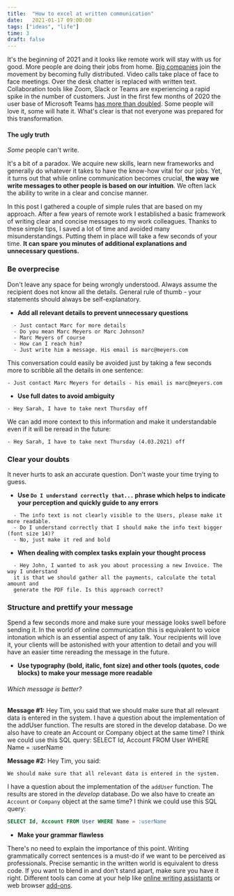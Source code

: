 ```yaml
---
title:  "How to excel at written communication"
date:   2021-01-17 09:00:00
tags: ["ideas", "life"]
time: 3
draft: false
---
```

 
It's the beginning of 2021 and it looks like remote work will stay with us for good. More people are doing their jobs from home. [Big companies](https://twitter.com/tobi/status/1263483496087064579?s=20) join the movement by becoming fully distributed. Video calls take place of face to face meetings. Over the desk chatter is replaced with written text. Collaboration tools like Zoom, Slack or Teams are experiencing a rapid spike in the number of customers. Just in the first few months of 2020 the user base of Microsoft Teams [has more than doubled](https://www.statista.com/statistics/1033742/worldwide-microsoft-teams-daily-and-monthly-users/). Some people will love it, some will hate it. What's clear is that not everyone was prepared for this transformation.

#### The ugly truth
_Some_ people can't write.

It's a bit of a paradox. We acquire new skills, learn new frameworks and generally do whatever it takes to have the know-how vital for our jobs. Yet, it turns out that while online communication becomes crucial, **the way we write messages to other people is based on our intuition**. We often lack the ability to write in a clear and concise manner.

In this post I gathered a couple of simple rules that are based on my approach. After a few years of remote work I established a basic framework of writing clear and concise messages to my work colleagues. Thanks to these simple tips, I saved a lot of time and avoided many misunderstandings. Putting them in place will take a few seconds of your time. **It can spare you minutes of additional explanations and unnecessary questions.**

### Be overprecise
Don't leave any space for being wrongly understood. Always assume the recipient does not know all the details. General rule of thumb - your statements should always be self-explanatory.

-  **Add all relevant details to prevent unnecessary questions**
```
  - Just contact Marc for more details
  - Do you mean Marc Meyers or Marc Johnson?
  - Marc Meyers of course
  - How can I reach him?
  - Just write him a message. His email is marc@meyers.com
```
This conversation could easily be avoided just by taking a few seconds more to scribble all the details in one sentence:
```
- Just contact Marc Meyers for details - his email is marc@meyers.com
```

-  **Use full dates to avoid ambiguity**
```
- Hey Sarah, I have to take next Thursday off
```
We can add more context to this information and make it understandable even if it will be reread in the future:
```
- Hey Sarah, I have to take next Thursday (4.03.2021) off
```

### Clear your doubts
It never hurts to ask an accurate question. Don't waste your time trying to guess.

- **Use `Do I understand correctly that...` phrase which helps to indicate your perception and quickly guide to any errors**
```
  - The info text is not clearly visible to the Users, please make it more readable.
  - Do I understand correctly that I should make the info text bigger (font size 14)?
  - No, just make it red and bold
```

- **When dealing with complex tasks explain your thought process**

```
  - Hey John, I wanted to ask you about processing a new Invoice. The way I understand
  it is that we should gather all the payments, calculate the total amount and
  generate the PDF file. Is this approach correct?
```

### Structure and prettify your message
Spend a few seconds more and make sure your message looks swell before sending it. In the world of online communication this is equivalent to voice intonation which is an essential aspect of any talk. Your recipients will love it, your clients will be astonished with your attention to detail and you will have an easier time rereading the message in the future.

- **Use typography (bold, italic, font size) and other tools (quotes, code blocks) to make your message more readable**

###### Which message is better?

**Message #1:** Hey Tim, you said that we should make sure that all relevant data is entered in the system. I have a question about the implementation of the addUser function. The results are stored in the develop database. Do we also have to create an Account or Company object at the same time? I think we could use this SQL query: SELECT Id, Account FROM User WHERE Name = :userName

**Message #2:** Hey Tim, you said:
 ```
 We should make sure that all relevant data is entered in the system.
 ```
 I have a question about the implementation of the `addUser` function. The results are stored in the _develop_ database. Do we also have to create an `Account` or `Company` object at the same time? I think we could use this SQL query:
 ```sql
 SELECT Id, Account FROM User WHERE Name = :userName
 ```

 - **Make your grammar flawless**

 There's no need to explain the importance of this point. Writing grammatically correct sentences is a must-do if we want to be perceived as professionals. Precise semantic in the written world is equivalent to dress code. If you want to blend in and don't stand apart, make sure you have it right. Different tools can come at your help like [online writing assistants](https://languagetool.org/) or web browser [add-ons](https://www.grammarly.com/).
